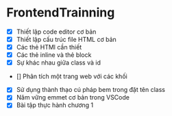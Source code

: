 # FrontendTrainning
- [x] Thiết lập code editor cơ bản
- [x] Thiết lập cấu trúc file HTML cơ bản
- [x] Các thẻ HTMl cần thiết
- [x] Các thẻ inline và thẻ block
- [x] Sự khác nhau giữa class và id
- [] Phân tích một trang web với các khối
- [x] Sử dụng thành thạo cú pháp bem trong đặt tên class
- [x] Năm vững emmet cơ bản trong VSCode
- [x] Bài tập thực hành chương 1
